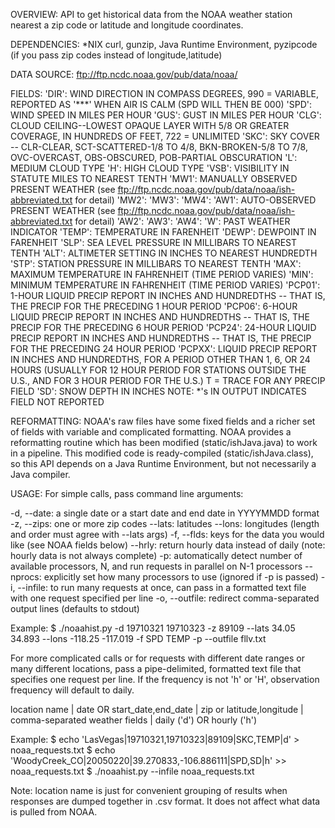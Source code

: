 OVERVIEW: API to get historical data from the NOAA weather station nearest a zip code or latitude and longitude coordinates. 

DEPENDENCIES: *NIX curl, gunzip, Java Runtime Environment, pyzipcode (if you pass zip codes instead of longitude,latitude)

DATA SOURCE: ftp://ftp.ncdc.noaa.gov/pub/data/noaa/  

FIELDS:
'DIR':   WIND DIRECTION IN COMPASS DEGREES, 990 = VARIABLE, REPORTED AS '***' WHEN AIR IS CALM (SPD WILL THEN BE 000)
'SPD':   WIND SPEED IN MILES PER HOUR 
'GUS':   GUST IN MILES PER HOUR 
'CLG':   CLOUD CEILING--LOWEST OPAQUE LAYER WITH 5/8 OR GREATER COVERAGE, IN HUNDREDS OF FEET, 722 = UNLIMITED 
'SKC':   SKY COVER -- CLR-CLEAR, SCT-SCATTERED-1/8 TO 4/8, BKN-BROKEN-5/8 TO 7/8, OVC-OVERCAST, OBS-OBSCURED, POB-PARTIAL OBSCURATION
'L':     MEDIUM CLOUD TYPE
'H':     HIGH CLOUD TYPE
'VSB':   VISIBILITY IN STATUTE MILES TO NEAREST TENTH
'MW1':   MANUALLY OBSERVED PRESENT WEATHER (see ftp://ftp.ncdc.noaa.gov/pub/data/noaa/ish-abbreviated.txt for detail)
'MW2': 
'MW3': 
'MW4': 
'AW1':   AUTO-OBSERVED PRESENT WEATHER (see ftp://ftp.ncdc.noaa.gov/pub/data/noaa/ish-abbreviated.txt for detail)
'AW2': 
'AW3': 
'AW4': 
'W':     PAST WEATHER INDICATOR
'TEMP':  TEMPERATURE IN FARENHEIT
'DEWP':  DEWPOINT IN FARENHEIT
'SLP':   SEA LEVEL PRESSURE IN MILLIBARS TO NEAREST TENTH
'ALT':   ALTIMETER SETTING IN INCHES TO NEAREST HUNDREDTH
'STP':   STATION PRESSURE IN MILLIBARS TO NEAREST TENTH
'MAX':   MAXIMUM TEMPERATURE IN FAHRENHEIT (TIME PERIOD VARIES)
'MIN':   MINIMUM TEMPERATURE IN FAHRENHEIT (TIME PERIOD VARIES)
'PCP01': 1-HOUR LIQUID PRECIP REPORT IN INCHES AND HUNDREDTHS -- THAT IS, THE PRECIP FOR THE PRECEDING 1 HOUR PERIOD
'PCP06': 6-HOUR LIQUID PRECIP REPORT IN INCHES AND HUNDREDTHS -- THAT IS, THE PRECIP FOR THE PRECEDING 6 HOUR PERIOD
'PCP24': 24-HOUR LIQUID PRECIP REPORT IN INCHES AND HUNDREDTHS -- THAT IS, THE PRECIP FOR THE PRECEDING 24 HOUR PERIOD
'PCPXX': LIQUID PRECIP REPORT IN INCHES AND HUNDREDTHS, FOR A PERIOD OTHER THAN 1, 6, OR 24 HOURS (USUALLY FOR 12 HOUR PERIOD FOR STATIONS OUTSIDE THE U.S., AND FOR 3 HOUR PERIOD FOR THE U.S.) T = TRACE FOR ANY PRECIP FIELD
'SD':    SNOW DEPTH IN INCHES
NOTE: *'s IN OUTPUT INDICATES FIELD NOT REPORTED

REFORMATTING: NOAA's raw files have some fixed fields and a richer set of fields with variable and complicated formatting.  NOAA provides a reformatting routine which has been modified (static/ishJava.java) to work in a pipeline.  This modified code is ready-compiled (static/ishJava.class), so this API depends on a Java Runtime Environment, but not necessarily a Java compiler.

USAGE: For simple calls, pass command line arguments:

-d, --date: a single date or a start date and end date in YYYYMMDD format
-z, --zips: one or more zip codes
--lats: latitudes
--lons: longitudes (length and order must agree with --lats args)
-f, --flds: keys for the data you would like (see NOAA fields below)
--hrly: return hourly data instead of daily (note: hourly data is not always complete)
-p: automatically detect number of available processors, N, and run requests in parallel on N-1 processors
--nprocs: explicitly set how many processors to use (ignored if -p is passed)
-i, --infile: to run many requests at once, can pass in a formatted text file with one request specified per line 
-o, --outfile: redirect comma-separated output lines (defaults to stdout)

Example:
$ ./noaahist.py -d 19710321 19710323 -z 89109 --lats 34.05 34.893 --lons -118.25 -117.019 -f SPD TEMP -p --outfile fllv.txt

For more complicated calls or for requests with different date ranges or many different locations, pass a pipe-delimited, formatted text file that specifies one request per line.  If the frequency is not 'h' or 'H', observation frequency will default to daily.  

location name | date OR start_date,end_date | zip or latitude,longitude | comma-separated weather fields | daily ('d') OR hourly ('h')

Example:
$ echo 'LasVegas|19710321,19710323|89109|SKC,TEMP|d' > noaa_requests.txt
$ echo 'WoodyCreek_CO|20050220|39.270833,-106.886111|SPD,SD|h' >> noaa_requests.txt
$ ./noaahist.py --infile noaa_requests.txt

Note: location name is just for convenient grouping of results when responses are dumped together in .csv format.  It does not affect what data is pulled from NOAA.